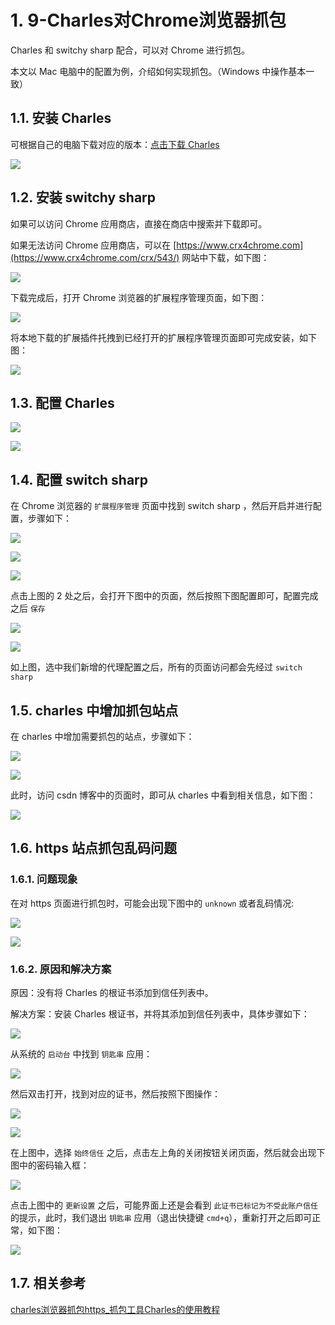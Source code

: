 # 1. 9-Charles对Chrome浏览器抓包

Charles 和 switchy sharp 配合，可以对 Chrome 进行抓包。

本文以 Mac 电脑中的配置为例，介绍如何实现抓包。（Windows 中操作基本一致）

## 1.1. 安装 Charles

可根据自己的电脑下载对应的版本：[点击下载 Charles](https://www.charlesproxy.com/download/)

![](pics/20210428114802017_1755225476.png)

## 1.2. 安装 switchy sharp

如果可以访问 Chrome 应用商店，直接在商店中搜索并下载即可。

如果无法访问 Chrome 应用商店，可以在 [https://www.crx4chrome.com](https://www.crx4chrome.com/crx/543/) 网站中下载，如下图：

![](pics/20210428104919770_740270806.png)

下载完成后，打开 Chrome 浏览器的扩展程序管理页面，如下图：

![](pics/20210428110650844_1358669371.png)

将本地下载的扩展插件托拽到已经打开的扩展程序管理页面即可完成安装，如下图：

![](pics/20210428110941103_962499846.png)

## 1.3. 配置 Charles

![](pics/20210428111807803_1888082518.png)

![](pics/20210428111827609_1784511954.png)

## 1.4. 配置 switch sharp

在 Chrome 浏览器的 `扩展程序管理` 页面中找到 switch sharp ，然后开启并进行配置，步骤如下：

![](pics/20210428112154946_739163061.png)

![](pics/20210428112343633_260000711.png)

![](pics/20210428112616285_946161093.png)

点击上图的 2 处之后，会打开下图中的页面，然后按照下图配置即可，配置完成之后 `保存`

![](pics/20210428112727096_13084016.png)

![](pics/20210428112930745_859724918.png)

如上图，选中我们新增的代理配置之后，所有的页面访问都会先经过 `switch sharp`

## 1.5. charles 中增加抓包站点

在 charles 中增加需要抓包的站点，步骤如下：

![](pics/20210428113440734_1126719810.png)

![](pics/20210428113709911_269047424.png)

此时，访问 csdn 博客中的页面时，即可从 charles 中看到相关信息，如下图：

![](pics/20210428114015185_1426978233.png)

## 1.6. https 站点抓包乱码问题

### 1.6.1. 问题现象

在对 https 页面进行抓包时，可能会出现下图中的 `unknown` 或者乱码情况:

![](pics/20210428114519946_1067865697.png)

![](pics/20210428114548494_1097931500.png)

### 1.6.2. 原因和解决方案

原因：没有将 Charles 的根证书添加到信任列表中。

解决方案：安装 Charles 根证书，并将其添加到信任列表中，具体步骤如下： 

![](pics/20210428115028803_91716293.png)

从系统的 `启动台` 中找到 `钥匙串` 应用：

![](pics/20210428094024523_73708304.png)

然后双击打开，找到对应的证书，然后按照下图操作：

![](pics/20210428093523746_1832632291.png)

![](pics/20210428094344567_1864884656.png)

在上图中，选择 `始终信任` 之后，点击左上角的关闭按钮关闭页面，然后就会出现下图中的密码输入框：

![](pics/20210428093814173_81353953.png)

点击上图中的 `更新设置` 之后，可能界面上还是会看到 `此证书已标记为不受此账户信任` 的提示，此时，我们退出 `钥匙串` 应用（退出快捷键 `cmd+q`），重新打开之后即可正常，如下图：

![](pics/20210428094640458_592585427.png)


## 1.7. 相关参考

[charles浏览器抓包https_抓包工具Charles的使用教程](https://blog.csdn.net/weixin_35949064/article/details/112238722)
